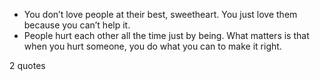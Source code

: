  - You don’t love people at their best, sweetheart. You just love them because you can’t help it.
 - People hurt each other all the time just by being. What matters is that when you hurt someone, you do what you can to make it right.

2 quotes